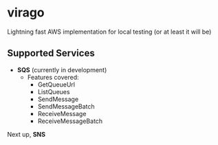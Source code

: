 # virago
Lightning fast AWS implementation for local testing (or at least it will be)

## Supported Services

* **SQS** (currently in development)
  * Features covered:
    * GetQueueUrl
    * ListQueues
    * SendMessage
    * SendMessageBatch
    * ReceiveMessage
    * ReceiveMessageBatch
    
Next up, **SNS**